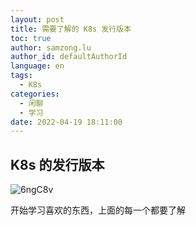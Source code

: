 ```yaml
---
layout: post
title: 需要了解的 K8s 发行版本
toc: true
author: samzong.lu
author_id: defaultAuthorId
language: en
tags:
  - K8s
categories:
  - 闲聊
  - 学习
date: 2022-04-19 18:11:00
---
```

## K8s 的发行版本

![6ngC8v](http://ipic-typora-samzong.oss-cn-qingdao.aliyuncs.com//uPic/6ngC8v.png)

开始学习喜欢的东西，上面的每一个都要了解
